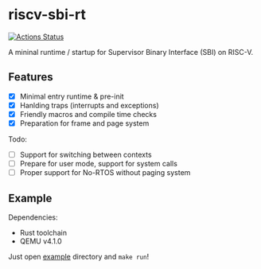 # riscv-sbi-rt

[![Actions Status](https://github.com/rcore-os/riscv-sbi-rt/workflows/CI/badge.svg)](https://github.com/rcore-os/riscv-sbi-rt/actions)

A mininal runtime / startup for Supervisor Binary Interface (SBI) on RISC-V.

## Features

- [x] Minimal entry runtime & pre-init
- [x] Hanlding traps (interrupts and exceptions)
- [x] Friendly macros and compile time checks
- [x] Preparation for frame and page system

Todo:

- [ ] Support for switching between contexts
- [ ] Prepare for user mode, support for system calls
- [ ] Proper support for No-RTOS without paging system

## Example

Dependencies:

- Rust toolchain
- QEMU v4.1.0

Just open [example](./example) directory and `make run`!
